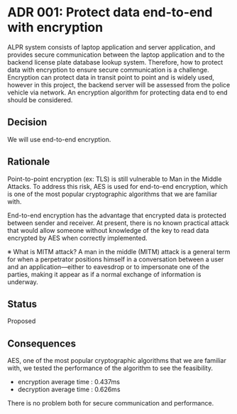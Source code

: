# ADR 001: Protect data end-to-end with encryption 
ALPR system consists of laptop application and server application, and provides secure communication between the laptop application 
and to the backend license plate database lookup system. Therefore, how to protect data with encryption to ensure secure communication 
is a challenge. Encryption can protect data in transit point to point and is widely used, however in this project, the backend server 
will be assessed from the police vehicle via network. An encryption algorithm for protecting data end to end should be considered.    

## Decision
We will use end-to-end encryption.

## Rationale 
Point-to-point encryption (ex: TLS) is still vulnerable to Man in the Middle Attacks.
To address this risk, AES is used for end-to-end encryption, which is one of the most popular
cryptographic algorithms that we are familiar with.

End-to-end encryption has the advantage that encrypted data is protected between sender and receiver. 
At present, there is no known practical attack that would allow someone without knowledge
of the key to read data encrypted by AES when correctly implemented.

※ What is MITM attack?
A man in the middle (MITM) attack is a general term for when a perpetrator positions himself in a conversation between a user 
and an application—either to eavesdrop or to impersonate one of the parties, making it appear as if a normal exchange of information is underway.
	
## Status
Proposed

## Consequences
AES, one of the most popular cryptographic algorithms that we are familiar with, we tested the performance of the algorithm to see the feasibility.
- encryption average time : 0.437ms 
- decryption average time : 0.626ms

There is no problem both for secure communication and performance.
